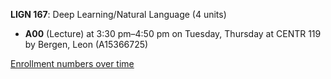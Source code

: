 **LIGN 167**: Deep Learning/Natural Language (4 units)

- **A00** (Lecture) at 3:30 pm–4:50 pm on Tuesday, Thursday at CENTR 119 by Bergen, Leon (A15366725)

[Enrollment numbers over time](./LIGN167.tsv)
